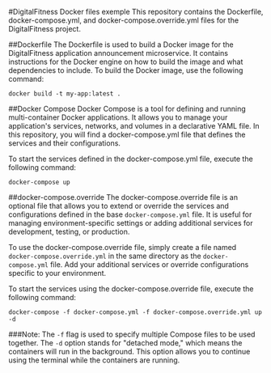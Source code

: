 #DigitalFitness Docker files exemple
This repository contains the Dockerfile, docker-compose.yml, and docker-compose.override.yml files for the DigitalFitness project.

##Dockerfile
The Dockerfile is used to build a Docker image for the DigitalFitness application announcement microservice. It contains instructions for the Docker engine on how to build the image and what dependencies to include. To build the Docker image, use the following command:

```shell
docker build -t my-app:latest .
```
##Docker Compose
Docker Compose is a tool for defining and running multi-container Docker applications. It allows you to manage your application's services, networks, and volumes in a declarative YAML file. In this repository, you will find a docker-compose.yml file that defines the services and their configurations.

To start the services defined in the docker-compose.yml file, execute the following command:
```shell
docker-compose up
```
##docker-compose.override
The docker-compose.override file is an optional file that allows you to extend or override the services and configurations defined in the base `docker-compose.yml` file. It is useful for managing environment-specific settings or adding additional services for development, testing, or production.

To use the docker-compose.override file, simply create a file named `docker-compose.override.yml` in the same directory as the `docker-compose.yml` file. Add your additional services or override configurations specific to your environment.

To start the services using the docker-compose.override file, execute the following command:
```shell
docker-compose -f docker-compose.yml -f docker-compose.override.yml up -d
```
###Note: 
The `-f` flag is used to specify multiple Compose files to be used together.
The `-d` option stands for "detached mode," which means the containers will run in the background. This option allows you to continue using the terminal while the containers are running.
